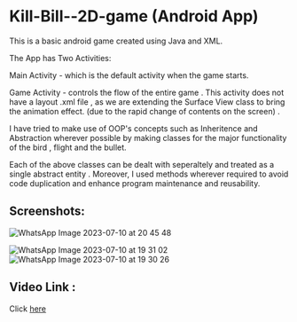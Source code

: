 # Kill-Bill--2D-game (Android App)
This is a basic android game created using Java and XML.

The App has Two Activities:

Main Activity - which is the default activity when the game starts.

Game Activity -  controls the flow of the entire game  . This activity does not have a layout .xml file , as we are extending 
the Surface View class to bring the animation effect. (due to the rapid change of contents on the screen) .

I have tried to make use of OOP's concepts such as Inheritence and Abstraction wherever possible by making classes for the major functionality of the bird , flight and the bullet. 

Each of the above classes can be dealt with seperaltely and treated as a single abstract entity .
Moreover, I used methods wherever required to avoid code duplication and enhance program maintenance and reusability.

## Screenshots:
![WhatsApp Image 2023-07-10 at 20 45 48](https://github.com/hasan8130/Kill-Bill--2D-game/assets/67535635/a7ec98a8-f5ac-40ab-9139-0d3b7c17c10d)


![WhatsApp Image 2023-07-10 at 19 31 02](https://github.com/hasan8130/Facial-Recognition-Attendance-System/assets/67535635/73da0b78-336a-496d-83c3-053acd0a127e)
![WhatsApp Image 2023-07-10 at 19 30 26](https://github.com/hasan8130/Facial-Recognition-Attendance-System/assets/67535635/3b88c2c5-5f27-4150-8a33-294db43c6d0d)

## Video Link :
Click [here](https://youtu.be/lUNWiQCV1v4)


